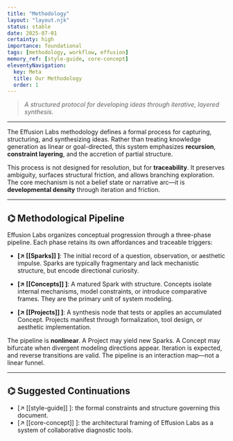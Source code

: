 ```yaml
---
title: "Methodology"
layout: "layout.njk"
status: stable
date: 2025-07-01
certainty: high
importance: foundational
tags: [methodology, workflow, effusion]
memory_ref: [style-guide, core-concept]
eleventyNavigation:
  key: Meta
  title: Our Methodology
  order: 1
---
```


> *A structured protocol for developing ideas through iterative, layered synthesis.*

---

The Effusion Labs methodology defines a formal process for capturing, structuring, and synthesizing ideas. Rather than treating knowledge generation as linear or goal-directed, this system emphasizes **recursion**, **constraint layering**, and the accretion of partial structure.

This process is not designed for resolution, but for **traceability**. It preserves ambiguity, surfaces structural friction, and allows branching exploration. The core mechanism is not a belief state or narrative arc—it is **developmental density** through iteration and friction.

---

## ⌬ Methodological Pipeline

Effusion Labs organizes conceptual progression through a three-phase pipeline. Each phase retains its own affordances and traceable triggers:

* **[↗ [[Sparks]] ]**:
  The initial record of a question, observation, or aesthetic impulse. Sparks are typically fragmentary and lack mechanistic structure, but encode directional curiosity.

* **[↗ [[Concepts]] ]**:
  A matured Spark with structure. Concepts isolate internal mechanisms, model constraints, or introduce comparative frames. They are the primary unit of system modeling.

* **[↗ [[Projects]] ]**:
  A synthesis node that tests or applies an accumulated Concept. Projects manifest through formalization, tool design, or aesthetic implementation.

The pipeline is **nonlinear**. A Project may yield new Sparks. A Concept may bifurcate when divergent modeling directions appear. Iteration is expected, and reverse transitions are valid. The pipeline is an interaction map—not a linear funnel.

---

## ⌬ Suggested Continuations

- [↗ [[style-guide]] ]: the formal constraints and structure governing this document.
- [↗ [[core-concept]] ]: the architectural framing of Effusion Labs as a system of collaborative diagnostic tools.

